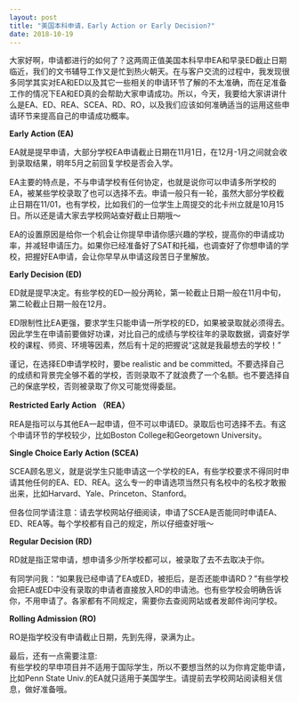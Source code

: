 ```yaml
---
layout: post
title: "美国本科申请，Early Action or Early Decision?"
date: 2018-10-19
---
```


大家好啊，申请都进行的如何了？这两周正值美国本科早申EA和早录ED截止日期临近，我们的文书辅导工作又是忙到热火朝天。在与客户交流的过程中，我发现很多同学其实对EA和ED以及其它一些相关的申请环节了解的不太准确，而在足准备工作的情况下EA和ED真的会帮助大家申请成功。所以，今天，我要给大家讲讲什么是EA、ED、REA、SCEA、RD、RO，以及我们应该如何准确适当的运用这些申请环节来提高自己的申请成功概率。

**Early Action (EA)**

EA就是提早申请，大部分学校EA申请截止日期在11月1日，在12月-1月之间就会收到录取结果，明年5月之前回复学校是否会入学。

EA主要的特点是，不与申请学校有任何协定，也就是说你可以申请多所学校的EA，被某些学校录取了也可以选择不去。申请一般只有一轮，虽然大部分学校截止日期在11/01，也有学校，比如我们的一位学生上周提交的北卡州立就是10月15日。所以还是请大家去学校网站查好截止日期哦～

EA的设置原因是给你一个机会让你提早申请你感兴趣的学校，提高你的申请成功率，并减轻申请压力。如果你已经准备好了SAT和托福，也调查好了你想申请的学校，把握好EA申请，会让你早早从申请这段苦日子里解放。

**Early Decision (ED)**

ED就是提早决定。有些学校的ED一般分两轮，第一轮截止日期一般在11月中旬，第二轮截止日期一般在12月。

ED限制性比EA更强，要求学生只能申请一所学校的ED，如果被录取就必须得去。因此学生在申请前要做好功课，对比自己的成绩与学校往年的录取数据，调查好学校的课程、师资、环境等因素，然后有十足的把握说“这就是我最想去的学校！”

谨记，在选择ED申请学校时，要be realistic and be committed。不要选择自己的成绩和背景完全够不着的学校，否则录取不了就浪费了一个名额。也不要选择自己的保底学校，否则被录取了你又可能觉得委屈。

**Restricted Early Action （REA）**

REA是指可以与其他EA一起申请，但不可以申请ED。录取后也可选择不去。有这个申请环节的学校较少，比如Boston College和Georgetown University。

**Single Choice Early Action (SCEA)**

SCEA顾名思义，就是说学生只能申请这一个学校的EA，有些学校要求不得同时申请其他任何的EA、ED、REA。这么专一的申请选项当然只有名校中的名校才敢搬出来，比如Harvard、Yale、Princeton、Stanford。

但各位同学请注意：请去学校网站仔细阅读，申请了SCEA是否能同时申请EA、ED、REA等。每个学校都有自己的规定，所以仔细查好哦～

**Regular Decision (RD)**

RD就是指正常申请，想申请多少所学校都可以，被录取了去不去取决于你。

有同学问我：“如果我已经申请了EA或ED，被拒后，是否还能申请RD？”有些学校会把EA或ED中没有录取的申请者直接放入RD的申请池。也有些学校会明确告诉你，不用申请了。各家都有不同规定，需要你去查阅网站或者发邮件询问学校。

**Rolling Admission (RO)**

RO是指学校没有申请截止日期，先到先得，录满为止。

最后，还有一点需要注意:  
有些学校的早申项目并不适用于国际学生，所以不要想当然的以为你肯定能申请，比如Penn State Univ.的EA就只适用于美国学生。请提前去学校网站阅读相关信息，做好准备哦。
